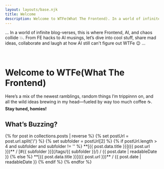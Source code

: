 ```yaml
---
layout: layouts/base.njk
title: Welcome
description: Welcome to WTFe(What The Frontend). In a world of infinite blog-verses, this is where frontend, AI, and chaos collide.
---
```


... In a world of infinite blog-verses, this is where Frontend, AI, and chaos collide 💥. From FE hacks to AI musings, let’s dive into cool stuff, share mad ideas, collaborate and laugh at how AI still can't figure out WTFe 😉 ...

<br />

# Welcome to WTFe(What The Frontend)
Here’s a mix of the newest ramblings, random things I’m trippinnn on, and all the wild ideas brewing in my head—fueled by way too much coffee ☕️. **Stay tuned, homies!**

## What’s Buzzing?

<div class="custom-list-wrapper">
    {% for post in collections.posts | reverse %}
        {% set postUrl = post.url.split('/') %}
        {% set subfolder = postUrl[2] %}
            {% if postUrl.length > 4 and subfolder and subfolder != '' %}
                **[{{ post.data.title }}]({{ post.url }})** / [#{{ subfolder }}](/tags/{{ subfolder }}/) / {{ post.date | readableDate }}
            {% else %}
                **[{{ post.data.title }}]({{ post.url }})** / {{ post.date | readableDate }}
            {% endif %}
    {% endfor %}
</div>
